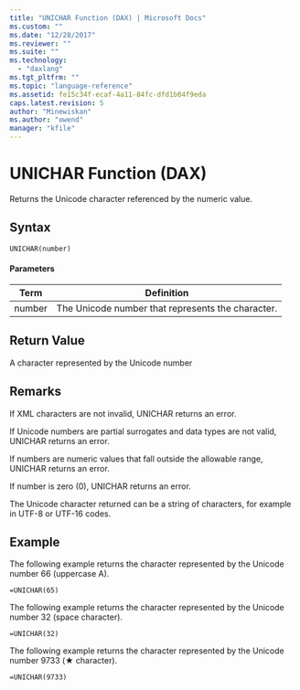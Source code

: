 ```yaml
---
title: "UNICHAR Function (DAX) | Microsoft Docs"
ms.custom: ""
ms.date: "12/28/2017"
ms.reviewer: ""
ms.suite: ""
ms.technology: 
  - "daxlang"
ms.tgt_pltfrm: ""
ms.topic: "language-reference"
ms.assetid: fe15c34f-ecaf-4a11-84fc-dfd1b04f9eda
caps.latest.revision: 5
author: "Minewiskan"
ms.author: "owend"
manager: "kfile"
---
```

# UNICHAR Function (DAX)

Returns the Unicode character referenced by the numeric value.
  
## Syntax  
  
```  
UNICHAR(number)  
```  
  
#### Parameters  
  
|Term|Definition|  
|--------|--------------|  
|number|The Unicode number that represents the character.|  
  
## Return Value  
A character represented by the Unicode number 
  
## Remarks  

If XML characters are not invalid, UNICHAR returns an error.

If Unicode numbers are partial surrogates and data types are not valid, UNICHAR returns an error.

If numbers are numeric values that fall outside the allowable range, UNICHAR returns an error.

If number is zero (0), UNICHAR returns an error.

The Unicode character returned can be a string of characters, for example in UTF-8 or UTF-16 codes.
  
## Example  

The following example returns the character represented by the Unicode number 66 (uppercase A).  
```
=UNICHAR(65)
```

The following example returns the character represented by the Unicode number 32 (space character).
```
=UNICHAR(32)
```

The following example returns the character represented by the Unicode number 9733 (&#9733; character).
```
=UNICHAR(9733)
```

  
